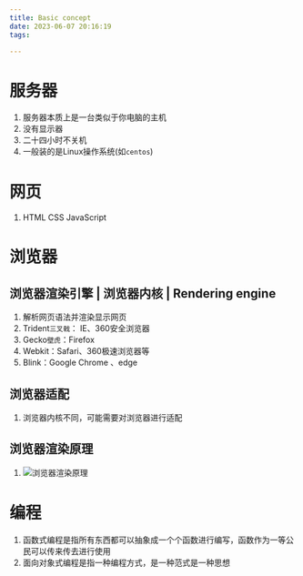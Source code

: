 ```yaml
---
title: Basic concept
date: 2023-06-07 20:16:19
tags:

---
```


# 服务器
1. 服务器本质上是一台类似于你电脑的主机  
2. 没有显示器  
3. 二十四小时不关机  
4. 一般装的是Linux操作系统(如`centos`)  

# 网页
1. HTML CSS JavaScript  

# 浏览器
## 浏览器渲染引擎 | 浏览器内核 | Rendering engine
1. 解析网页语法并渲染显示网页  
2. Trident`三叉戟`： IE、360安全浏览器  
3. Gecko`壁虎`：Firefox  
4. Webkit：Safari、360极速浏览器等  
5. Blink：Google Chrome 、edge  

## 浏览器适配
1. 浏览器内核不同，可能需要对浏览器进行适配  

## 浏览器渲染原理

1. ![浏览器渲染原理](https://blog-images-1310572444.cos.ap-guangzhou.myqcloud.com/image-20230608140831467.png)

# 编程
1. 函数式编程是指所有东西都可以抽象成一个个函数进行编写，函数作为一等公民可以传来传去进行使用
2. 面向对象式编程是指一种编程方式，是一种范式是一种思想